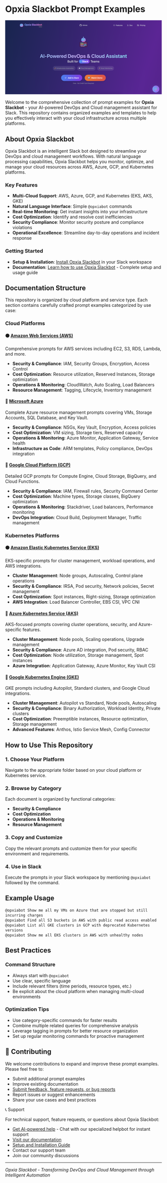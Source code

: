 # Opxia Slackbot Prompt Examples

![Opxia Slackbot - AI-Powered DevOps & Cloud Assistant](./resources/opxia-slackbot.png)

Welcome to the comprehensive collection of prompt examples for **Opxia Slackbot** - your AI-powered DevOps and Cloud management assistant for Slack. This repository contains organized examples and templates to help you effectively interact with your cloud infrastructure across multiple platforms.

## About Opxia Slackbot

Opxia Slackbot is an intelligent Slack bot designed to streamline your DevOps and cloud management workflows. With natural language processing capabilities, Opxia Slackbot helps you monitor, optimize, and manage your cloud resources across AWS, Azure, GCP, and Kubernetes platforms.

### Key Features
- **Multi-Cloud Support**: AWS, Azure, GCP, and Kubernetes (EKS, AKS, GKE)
- **Natural Language Interface**: Simple `@opxiabot` commands
- **Real-time Monitoring**: Get instant insights into your infrastructure
- **Cost Optimization**: Identify and resolve cost inefficiencies
- **Security Compliance**: Monitor security posture and compliance violations
- **Operational Excellence**: Streamline day-to-day operations and incident response

### Getting Started
- **Setup & Installation**: [Install Opxia Slackbot](https://slackbot.opxia.ai/) in your Slack workspace
- **Documentation**: [Learn how to use Opxia Slackbot](https://slackbot.opxia.ai/doc.html) - Complete setup and usage guide

## Documentation Structure

This repository is organized by cloud platform and service type. Each section contains carefully crafted prompt examples categorized by use case:

### Cloud Platforms

#### 🟠 [Amazon Web Services (AWS)](./aws/aws.md)
Comprehensive prompts for AWS services including EC2, S3, RDS, Lambda, and more.
- **Security & Compliance**: IAM, Security Groups, Encryption, Access Control
- **Cost Optimization**: Resource utilization, Reserved Instances, Storage optimization
- **Operations & Monitoring**: CloudWatch, Auto Scaling, Load Balancers
- **Resource Management**: Tagging, Lifecycle, Inventory management

#### 🔷 [Microsoft Azure](./azure/azure.md)
Complete Azure resource management prompts covering VMs, Storage Accounts, SQL Database, and Key Vault.
- **Security & Compliance**: NSGs, Key Vault, Encryption, Access policies
- **Cost Optimization**: VM sizing, Storage tiers, Reserved capacity
- **Operations & Monitoring**: Azure Monitor, Application Gateway, Service health
- **Infrastructure as Code**: ARM templates, Policy compliance, DevOps integration

#### 🔵 [Google Cloud Platform (GCP)](./gcp/gcp.md)
Detailed GCP prompts for Compute Engine, Cloud Storage, BigQuery, and Cloud Functions.
- **Security & Compliance**: IAM, Firewall rules, Security Command Center
- **Cost Optimization**: Machine types, Storage classes, BigQuery optimization
- **Operations & Monitoring**: Stackdriver, Load balancers, Performance monitoring
- **DevOps Integration**: Cloud Build, Deployment Manager, Traffic management

### Kubernetes Platforms

#### 🟠 [Amazon Elastic Kubernetes Service (EKS)](./eks/eks.md)
EKS-specific prompts for cluster management, workload operations, and AWS integrations.
- **Cluster Management**: Node groups, Autoscaling, Control plane operations
- **Security & Compliance**: IRSA, Pod security, Network policies, Secret management
- **Cost Optimization**: Spot instances, Right-sizing, Storage optimization
- **AWS Integration**: Load Balancer Controller, EBS CSI, VPC CNI

#### 🔷 [Azure Kubernetes Service (AKS)](./aks/aks.md)
AKS-focused prompts covering cluster operations, security, and Azure-specific features.
- **Cluster Management**: Node pools, Scaling operations, Upgrade management
- **Security & Compliance**: Azure AD integration, Pod security, RBAC
- **Cost Optimization**: Node utilization, Storage management, Spot instances
- **Azure Integration**: Application Gateway, Azure Monitor, Key Vault CSI

#### 🔵 [Google Kubernetes Engine (GKE)](./gke/gke.md)
GKE prompts including Autopilot, Standard clusters, and Google Cloud integrations.
- **Cluster Management**: Autopilot vs Standard, Node pools, Autoscaling
- **Security & Compliance**: Binary Authorization, Workload Identity, Private clusters
- **Cost Optimization**: Preemptible instances, Resource optimization, Storage management
- **Advanced Features**: Anthos, Istio Service Mesh, Config Connector

## How to Use This Repository

### 1. **Choose Your Platform**
Navigate to the appropriate folder based on your cloud platform or Kubernetes service.

### 2. **Browse by Category**
Each document is organized by functional categories:
- **Security & Compliance**
- **Cost Optimization** 
- **Operations & Monitoring**
- **Resource Management**

### 3. **Copy and Customize**
Copy the relevant prompts and customize them for your specific environment and requirements.

### 4. **Use in Slack**
Execute the prompts in your Slack workspace by mentioning `@opxiabot` followed by the command.

## Example Usage

```
@opxiabot Show me all my VMs on Azure that are stopped but still incurring charges
@opxiabot Find all S3 buckets in AWS with public read access enabled
@opxiabot List all GKE clusters in GCP with deprecated Kubernetes versions
@opxiabot Show me all EKS clusters in AWS with unhealthy nodes
```

## Best Practices

### Command Structure
- Always start with `@opxiabot`
- Use clear, specific language
- Include relevant filters (time periods, resource types, etc.)
- Be explicit about the cloud platform when managing multi-cloud environments

### Optimization Tips
- Use category-specific commands for faster results
- Combine multiple related queries for comprehensive analysis
- Leverage tagging in prompts for better resource organization
- Set up regular monitoring commands for proactive management

## 🤝 Contributing

We welcome contributions to expand and improve these prompt examples. Please feel free to:
- Submit additional prompt examples
- Improve existing documentation
- [Submit feedback, feature requests, or bug reports](https://slackbot.opxia.ai/feedback)
- Report issues or suggest enhancements
- Share your use cases and best practices

📞 Support

For technical support, feature requests, or questions about Opxia Slackbot:
- [Get AI-powered help](https://slackbot.opxia.ai/help) - Chat with our specialized helpbot for instant support
- [Visit our documentation](https://slackbot.opxia.ai/doc.html)
- [Setup and Installation Guide](https://slackbot.opxia.ai/)
- Contact our support team
- Join our community discussions

---

*Opxia Slackbot - Transforming DevOps and Cloud Management through Intelligent Automation*